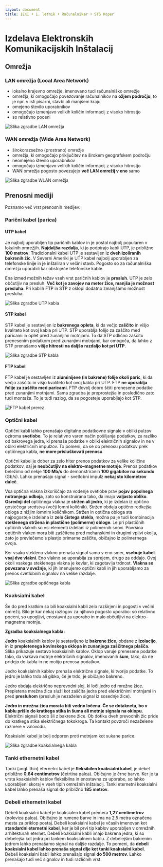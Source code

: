 ```yaml
---
layout: document
title: IEKI • 1. letnik • Računalnikar • STŠ Koper
---
```


# Izdelava Elektronskih Komunikacijskih Inštalacij

## Omrežja

### LAN omrežja (Local Area Network)

- lokalno krajevno omrežje, imenovano tudi računalniško omrežje
- omrežja, ki omogočajo povezovanje računalnikov na **ožjem področju**, to je npr. v isti pisarni, stavbi ali manjšem kraju
- omejeno število uporabnikov
- omogočajo izmenjavo velikih količin informacij z visoko hitrostjo
- so relativno poceni

![Slika zgradbe LAN omrežja][lan]



### WAN omrežja (Wide Area Network)

- širokorazsežno (prostrano) omrežje
- omrežja, ki omogočajo priključitev na širokem geografskem področju
- neomejeno število uporabnikov
- omogočajo izmenjavo velikih količin informacij z visoko hitrostjo
- WAN omrežja pogosto povezujejo **več LAN omrežij v eno** samo

![Slika zgradbe WLAN omrežja][wlan]




## Prenosni mediji

Poznamo več vrst prenosnih medijev:

### Parični kabel (parica)

#### UTP kabel

Je najbolj uporabljen tip paričnih kablov in je postal najbolj popularen v lokalnih omrežjih. **Najdaljša razdalja**, ki jo podpirajo kabli UTP, je približno **100 metrov**. Tradicionalni kabel UTP je sestavljen iz **dveh izoliranih bakrenih žic**. V Severni Ameriki je UTP kabel najbolj uporabljen za telefonske linije in je inštaliran v večini stavb. Pogosto so za računalniška omrežja uporabili kar obstoječe telefonske kable.

Ena izmed možnih težav vseh vrst paričnih kablov je **presluh**. UTP je zelo občutljiv na presluh. **Več kot je zavojev na meter žice, manjša je možnost presluha**. Pri kablih FTP in STP z oklopi dodatno zmanjšamo možnost presluha.

![Slika zgradbe UTP kabla][utp]

#### STP kabel

STP kabel je sestavljen iz **bakrenega opleta**, ki da večjo **zaščito** in višjo kvaliteto kot ovoj kabla pri UTP. STP uporablja folijo za zaščito med paricami in oplet pred zunanjimi motnjami. To da STP odlično zaščito prenesenim podatkom pred zunanjimi motnjami, kar omogoča, da lahko z STP prenašamo **višje hitrosti na daljšo razdaljo kot pri UTP**.

![Slika zgradbe STP kabla][stp]

#### FTP kabel

FTP kabel je sestavljen iz **aluminijeve (in bakrene) folije okoli paric**, ki da večjo zaščito in višjo kvaliteto kot ovoj kabla pri UTP. FTP **ne uporablja folije za zaščito med paricami**. FTP dovolj dobro ščiti prenesene podatke pred zunanjimi motnjami. Sama zgradba je preprostejša in posledično zato tudi montaža. To je tudi razlog, da se pogosteje uporabljajo kot STP.

![FTP kabel prerez][ftp]



### Optični kabel

Optični kabli lahko prenašajo digitalne podatkovne signale v obliki pulzov oziroma **svetlobe**. To je relativno varen način pošiljanja podatkov, za razliko od bakrovega jedra, ki prenaša podatke v obliki električnih signalov in ne v obliki električnih impulzov. To pomeni, da se ob prenosu podatkov prek optičnega kabla, **ne more prisluškovati prenosu**.

Optični kabel je dober za zelo hiter prenos podatkov za velike količine podatkov, saj je **neobčutljiv na elektro–magnetne motnje**. Prenos podatkov beležimo od nekje **100 Mb/s** do demonstriranih **100 gigabitov na sekundo** (Gb/s). Lahko prenašajo signal - svetlobni impulz **nekaj sto kilometrov daleč**.

Vsa optična vlakna izkoriščajo za vodenje svetlobe prav **pojav popolnega notranjega odboja**, zato so konstruirana tako, da imajo **valjasto obliko**. **Osrednji del** optičnega vlakna je **stržen ali jedro**, ki je izdelan iz optično gostečega sredstva (večji lomni količnik). Stržen obdaja optično redkejša obloga z nižjim lomnim količnikom. Stržen in optična obloga sta najpogosteje izdelana iz **zelo čistega stekla**, možna pa je tudi kombinacija **steklenega stržena in plastične (polimerne) obloge**. Le pri plastičnih optičnih vlaknih so vsi elementi izdelani iz polimernih snovi. Površina optičnih vlaken mora biti zaščitena pred mehanskimi in drugimi vplivi okolja, zato jo prevlečemo s plastjo primarne zaščite, običajno iz polimernega ovoja.

Ker vsako stekleno vlakno prenaša signal samo v eno smer, **vsebuje kabel vsaj dve vlakni**. Eno vlakno se uporablja za sprejem, drugo za oddajo. Ovoj okoli vsakega steklenega vlakna je kevlar, ki zagotavlja trdnost. **Vlakna so povezana v svežnje**, ki jih imenujemo optični kabli in jih uporabljamo za prenos svetlobnih signalov na velike razdalje.

![Slika zgradbe optičnega kabla][optika]



### Koaksialni kabel

Še do pred kratkim so bili koaksialni kabli zelo razširjeni in pogosti v večini omrežij. Bilo je kar nekaj razlogov za njihovo pogosto uporabo: so relativno poceni, so upogljivi, enostavni za uporabo in malo občutljivi na elektro–magnetne motnje.

**Zgradba koaksialnega kabla:**

**Jedro** koaksialnih kablov je sestavljeno iz **bakrene žice**, obdane z **izolacijo**, in iz **prepletenega kovinskega oklopa in zunanjega zaščitnega plašča**. Slika prikazuje sestavo koaksialnih kablov. Oklop varuje prenesene podatke tako, da vsrkava motnje električnih signalov, imenovanih **šum**, tako, da ne pridejo do kabla in ne motijo prenosa podatkov.

Jedro koaksialnih kablov prenaša električne signale, ki tvorijo podatke. To jedro je lahko trdo ali gibko, če je trdo, je običajno bakreno.

Jedro obdaja električno neprevodni sloj, ki loči jedro od mrežne žice. Prepletena mrežna žica služi kot zaščita jedra pred električnimi motnjami in pred **presluhom** (presluh je nezaželen signal iz sosednje žice).

**Jedro in mrežna žica morata biti vedno ločena. Če se dotakneta, bo v kablu prišlo do kratkega stika in šuma ali motnje signala na oklopu**. Električni signali bodo šli z bakrene žice. Ob dotiku dveh prevodnih žic pride do kratkega stika električnega tokokroga. Ta kontakt povzroči nezaželene razmere v valovodu.

Koaksialni kabel je bolj odporen proti motnjam kot sukane parice.

![Slika zgradbe koaksialnega kabla][koaksialni]



### Tanki ethernetni kabel

Tanki (angl. thin) eternetni kabel je **fleksibilen koaksialni kabel**, je debel približno **0,64 centimetrov** (četrtina palca). Običajno je črne barve. Ker je ta vrsta koaksialnih kablov fleksibilna in enostavna za uporabo, so lahko uporabljeni skoraj v vseh tipih omrežnih inštalacij. Tanki eternetni koaksialni kabel lahko prenaša signal do približno **185 metrov**.



### Debeli ethernetni kabel

Debeli koaksialni kabel je koaksialen kabel premera **1,27 centimetrov** (polovica palca). Običajno je rumene barve in ima na 2,5 metra označena mesta za priklop postaj. Debeli koaksialni kabel je včasih imenovan kot **standardni eternetni kabel**, ker je bil prvi tip kablov uporabljen v omrežnih arhitekturah eternet. Debeli koaksialni kabli imajo bakrena jedra, ki so debelejša kot jedra pri tankem koaksialnem kablu. Z debelejšim bakrenim jedrom lahko prenašamo signal na daljše razdalje. To pomeni, da **debeli koaksialni kabel lahko prenaša signal dlje kot tanki koaksialni kabel**. Debeli koaksialni kabli lahko prenašajo signal **do 500 metrov**. Lahko prenašajo tudi več signalov in tudi različnih vrst.



[lan]: https://res.cloudinary.com/solamona/image/upload/v1537114304/zvs/sts-kp/rac/1l/IEKI/lan.svg
[wlan]: https://res.cloudinary.com/solamona/image/upload/v1537114609/zvs/sts-kp/rac/1l/IEKI/wlan.svg
[utp]: https://4.imimg.com/data4/GR/SC/MY-462071/utp-cable-500x500.png
[ftp]: https://res.cloudinary.com/solamona/image/upload/v1537116188/zvs/sts-kp/rac/1l/IEKI/FTP_Ethernet_Cable.jpg
[stp]: http://www.siemon.com/share/products05/cable_category-6a-f-ftp-cable-ls0h-int.jpg
[optika]: http://www.fokab.si/media/k2/items/src/787ae9ec9023a82f5aa7e4c1a64f73cb_2.jpg
[koaksialni]: https://res.cloudinary.com/solamona/image/upload/v1537115090/zvs/sts-kp/rac/1l/IEKI/koakislni.png
